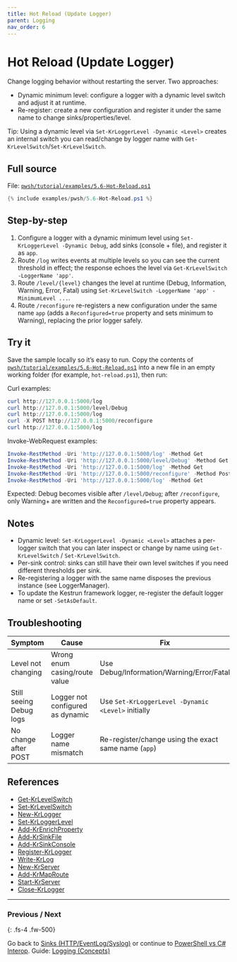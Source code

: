 ```yaml
---
title: Hot Reload (Update Logger)
parent: Logging
nav_order: 6
---
```


# Hot Reload (Update Logger)

Change logging behavior without restarting the server. Two approaches:

- Dynamic minimum level: configure a logger with a dynamic level switch and adjust it at runtime.
- Re-register: create a new configuration and register it under the same name to change sinks/properties/level.

Tip: Using a dynamic level via `Set-KrLoggerLevel -Dynamic <Level>` creates an internal switch you can read/change by logger name with `Get-KrLevelSwitch`/`Set-KrLevelSwitch`.

## Full source

File: [`pwsh/tutorial/examples/5.6-Hot-Reload.ps1`][5.6-Hot-Reload.ps1]

```powershell
{% include examples/pwsh/5.6-Hot-Reload.ps1 %}
```

## Step-by-step

1. Configure a logger with a dynamic minimum level using `Set-KrLoggerLevel -Dynamic Debug`, add sinks (console + file), and register it as `app`.
2. Route `/log` writes events at multiple levels so you can see the current threshold in effect; the
response echoes the level via `Get-KrLevelSwitch -LoggerName 'app'`.
3. Route `/level/{level}` changes the level at runtime (Debug, Information, Warning, Error, Fatal)
using `Set-KrLevelSwitch -LoggerName 'app' -MinimumLevel ...`.
4. Route `/reconfigure` re-registers a new configuration under the same name `app` (adds a
`Reconfigured=true` property and sets minimum to Warning), replacing the prior logger safely.

## Try it

Save the sample locally so it’s easy to run. Copy the contents of
[`pwsh/tutorial/examples/5.6-Hot-Reload.ps1`][5.6-Hot-Reload.ps1] into a new file in an
empty working folder (for example, `hot-reload.ps1`), then run:

Curl examples:

```powershell
curl http://127.0.0.1:5000/log
curl http://127.0.0.1:5000/level/Debug
curl http://127.0.0.1:5000/log
curl -X POST http://127.0.0.1:5000/reconfigure
curl http://127.0.0.1:5000/log
```

Invoke-WebRequest examples:

```powershell
Invoke-RestMethod -Uri 'http://127.0.0.1:5000/log' -Method Get
Invoke-RestMethod -Uri 'http://127.0.0.1:5000/level/Debug' -Method Get
Invoke-RestMethod -Uri 'http://127.0.0.1:5000/log' -Method Get
Invoke-RestMethod -Uri 'http://127.0.0.1:5000/reconfigure' -Method Post
Invoke-RestMethod -Uri 'http://127.0.0.1:5000/log' -Method Get
```

Expected: Debug becomes visible after `/level/Debug`; after `/reconfigure`, only Warning+ are written and the `Reconfigured=true` property appears.

## Notes

- Dynamic level: `Set-KrLoggerLevel -Dynamic <Level>` attaches a per-logger switch that you can later inspect or
change by name using `Get-KrLevelSwitch` / `Set-KrLevelSwitch`.
- Per-sink control: sinks can still have their own level switches if you need different thresholds per sink.
- Re-registering a logger with the same name disposes the previous instance (see LoggerManager).
- To update the Kestrun framework logger, re-register the default logger name or set `-SetAsDefault`.

## Troubleshooting

| Symptom                 | Cause                            | Fix                                                  |
|-------------------------|----------------------------------|------------------------------------------------------|
| Level not changing      | Wrong enum casing/route value    | Use Debug/Information/Warning/Error/Fatal            |
| Still seeing Debug logs | Logger not configured as dynamic | Use `Set-KrLoggerLevel -Dynamic <Level>` initially  |
| No change after POST    | Logger name mismatch             | Re-register/change using the exact same name (`app`) |

## References

- [Get-KrLevelSwitch][Get-KrLevelSwitch]
- [Set-KrLevelSwitch][Set-KrLevelSwitch]
- [New-KrLogger][New-KrLogger]
- [Set-KrLoggerLevel][Set-KrLoggerLevel]
- [Add-KrEnrichProperty][Add-KrEnrichProperty]
- [Add-KrSinkFile][Add-KrSinkFile]
- [Add-KrSinkConsole][Add-KrSinkConsole]
- [Register-KrLogger][Register-KrLogger]
- [Write-KrLog][Write-KrLog]
- [New-KrServer][New-KrServer]
- [Add-KrMapRoute][Add-KrMapRoute]
- [Start-KrServer][Start-KrServer]
- [Close-KrLogger][Close-KrLogger]

---

### Previous / Next

{: .fs-4 .fw-500}

Go back to [Sinks (HTTP/EventLog/Syslog)][Previous] or continue to [PowerShell vs C# Interop][Next].
Guide: [Logging (Concepts)][Guide]

[5.6-Hot-Reload.ps1]: /pwsh/tutorial/examples/5.6-Hot-Reload.ps1
[Get-KrLevelSwitch]: /pwsh/cmdlets/Get-KrLevelSwitch
[Set-KrLevelSwitch]: /pwsh/cmdlets/Set-KrLevelSwitch
[New-KrLogger]: /pwsh/cmdlets/New-KrLogger
[Set-KrLoggerLevel]: /pwsh/cmdlets/Set-KrLoggerLevel
[Add-KrEnrichProperty]: /pwsh/cmdlets/Add-KrEnrichProperty
[Add-KrSinkFile]: /pwsh/cmdlets/Add-KrSinkFile
[Add-KrSinkConsole]: /pwsh/cmdlets/Add-KrSinkConsole
[Register-KrLogger]: /pwsh/cmdlets/Register-KrLogger
[Write-KrLog]: /pwsh/cmdlets/Write-KrLog
[New-KrServer]: /pwsh/cmdlets/New-KrServer
[Add-KrMapRoute]: /pwsh/cmdlets/Add-KrMapRoute
[Start-KrServer]: /pwsh/cmdlets/Start-KrServer
[Close-KrLogger]: /pwsh/cmdlets/Close-KrLogger
[Previous]: ./5.Sinks-Advanced
[Next]: ./7.Interop
[Guide]: /guides/logging
